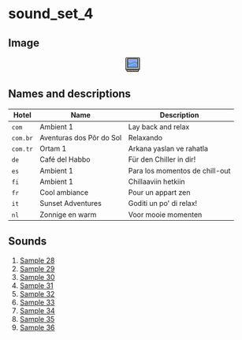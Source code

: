 # sound_set_4

## Image

<div align="center">

![sound_set_4](../uploads/imgs/04.gif)

</div>

## Names and descriptions

| Hotel | Name | Description |
|-|-|-|
| `com` | Ambient 1 | Lay back and relax |
| `com.br` | Aventuras dos Pôr do Sol | Relaxando |
| `com.tr` | Ortam 1 | Arkana yaslan ve rahatla |
| `de` | Café del Habbo | Für den Chiller in dir! |
| `es` | Ambient 1 | Para los momentos de chill-out |
| `fi` | Ambient 1 | Chillaaviin hetkiin |
| `fr` | Cool ambiance | Pour un appart zen |
| `it` | Sunset Adventures | Goditi un po' di relax! |
| `nl` | Zonnige en warm | Voor mooie momenten |

## Sounds

1. [Sample 28](../uploads/sounds/sound_machine_sample_28.mp3)
1. [Sample 29](../uploads/sounds/sound_machine_sample_29.mp3)
1. [Sample 30](../uploads/sounds/sound_machine_sample_30.mp3)
1. [Sample 31](../uploads/sounds/sound_machine_sample_31.mp3)
1. [Sample 32](../uploads/sounds/sound_machine_sample_32.mp3)
1. [Sample 33](../uploads/sounds/sound_machine_sample_33.mp3)
1. [Sample 34](../uploads/sounds/sound_machine_sample_34.mp3)
1. [Sample 35](../uploads/sounds/sound_machine_sample_35.mp3)
1. [Sample 36](../uploads/sounds/sound_machine_sample_36.mp3)